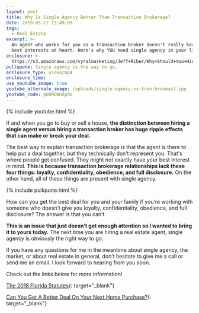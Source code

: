 ```yaml
---
layout: post
title: Why Is Single Agency Better Than Transaction Brokerage?
date: 2019-05-17 13:49:00
tags:
  - Real Estate
excerpt: >-
  An agent who works for you as a transaction broker doesn't really have YOUR
  best interests at heart. Here's why YOU need single agency in your life!
enclosure: >-
  https://s3.amazonaws.com/vyralmarketing/Jeff+Riber/Why+Should+You+Hire+a+Single+Agent+Over+a+Transaction+Brokerage_.mp4
pullquote: Single agency is the way to go.
enclosure_type: video/mp4
enclosure_time:
use_youtube_image: true
youtube_alternate_image: /uploads/single-agency-vs-tran-broemail.jpg
youtube_code: pQdNOWHXpdo
---
```


{% include youtube.html %}

If and when you go to buy or sell a house, **the distinction between hiring a single agent versus hiring a transaction broker has huge ripple effects that can make or break your deal.&nbsp;**

The best way to explain transaction brokerage is that the agent is there to help put a deal together, but they technically don’t represent you. That's where people get confused. They might not exactly have your best interest in mind. **This is because transaction brokerage relationships lack these four things: loyalty, confidentiality, obedience, and full disclosure.** On the other hand, all of these things are present with single agency.

{% include pullquote.html %}

How can you get the best deal for you and your family if you’re working with someone who doesn’t give you loyalty, confidentiality, obedience, and full disclosure? The answer is that you can’t.&nbsp;

**This is an issue that just doesn’t get enough attention so I wanted to bring it to yours today.** The next time you are hiring a real estate agent, single agency is obviously the right way to go.&nbsp;

If you have any questions for me in the meantime about single agency, the market, or about real estate in general, don’t hesitate to give me a call or send me an email. I look forward to hearing from you soon.

Check out the links below for more information\!

[The 2018 Florida Statutes](http://www.leg.state.fl.us/Statutes/index.cfm?App_mode=Display_Statute&amp;URL=0400-0499/0475/Sections/0475.278.html){: target="_blank"}

[Can You Get A Better Deal On Your Next Home Purchase?](https://www.904living.com/buying/representation/){: target="_blank"}